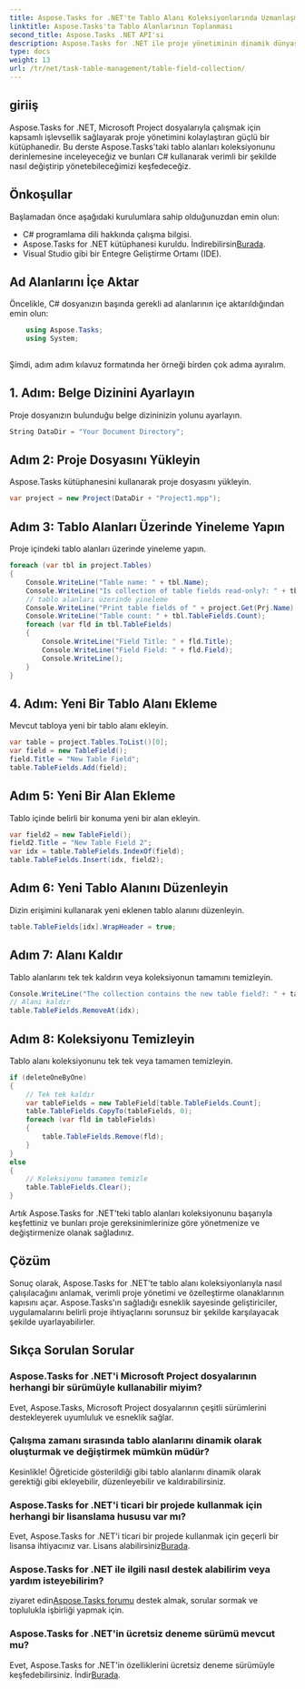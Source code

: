```yaml
---
title: Aspose.Tasks for .NET'te Tablo Alanı Koleksiyonlarında Uzmanlaşma
linktitle: Aspose.Tasks'ta Tablo Alanlarının Toplanması
second_title: Aspose.Tasks .NET API'si
description: Aspose.Tasks for .NET ile proje yönetiminin dinamik dünyasını keşfedin. Özelleştirilmiş bir proje deneyimi için tablo alanı koleksiyonlarını nasıl değiştireceğinizi öğrenin.
type: docs
weight: 13
url: /tr/net/task-table-management/table-field-collection/
---
```

## giriiş
Aspose.Tasks for .NET, Microsoft Project dosyalarıyla çalışmak için kapsamlı işlevsellik sağlayarak proje yönetimini kolaylaştıran güçlü bir kütüphanedir. Bu derste Aspose.Tasks'taki tablo alanları koleksiyonunu derinlemesine inceleyeceğiz ve bunları C# kullanarak verimli bir şekilde nasıl değiştirip yönetebileceğimizi keşfedeceğiz.
## Önkoşullar
Başlamadan önce aşağıdaki kurulumlara sahip olduğunuzdan emin olun:
- C# programlama dili hakkında çalışma bilgisi.
- Aspose.Tasks for .NET kütüphanesi kuruldu. İndirebilirsin[Burada](https://releases.aspose.com/tasks/net/).
- Visual Studio gibi bir Entegre Geliştirme Ortamı (IDE).
## Ad Alanlarını İçe Aktar
Öncelikle, C# dosyanızın başında gerekli ad alanlarının içe aktarıldığından emin olun:
```csharp
    using Aspose.Tasks;
    using System;
    
```
Şimdi, adım adım kılavuz formatında her örneği birden çok adıma ayıralım.
## 1. Adım: Belge Dizinini Ayarlayın
Proje dosyanızın bulunduğu belge dizininizin yolunu ayarlayın.
```csharp
String DataDir = "Your Document Directory";
```
## Adım 2: Proje Dosyasını Yükleyin
Aspose.Tasks kütüphanesini kullanarak proje dosyasını yükleyin.
```csharp
var project = new Project(DataDir + "Project1.mpp");
```
## Adım 3: Tablo Alanları Üzerinde Yineleme Yapın
Proje içindeki tablo alanları üzerinde yineleme yapın.
```csharp
foreach (var tbl in project.Tables)
{
    Console.WriteLine("Table name: " + tbl.Name);
    Console.WriteLine("Is collection of table fields read-only?: " + tbl.TableFields.IsReadOnly);
    // tablo alanları üzerinde yineleme
    Console.WriteLine("Print table fields of " + project.Get(Prj.Name) + " project.");
    Console.WriteLine("Table count: " + tbl.TableFields.Count);
    foreach (var fld in tbl.TableFields)
    {
        Console.WriteLine("Field Title: " + fld.Title);
        Console.WriteLine("Field Field: " + fld.Field);
        Console.WriteLine();
    }
}
```
## 4. Adım: Yeni Bir Tablo Alanı Ekleme
Mevcut tabloya yeni bir tablo alanı ekleyin.
```csharp
var table = project.Tables.ToList()[0];
var field = new TableField();
field.Title = "New Table Field";
table.TableFields.Add(field);
```
## Adım 5: Yeni Bir Alan Ekleme
Tablo içinde belirli bir konuma yeni bir alan ekleyin.
```csharp
var field2 = new TableField();
field2.Title = "New Table Field 2";
var idx = table.TableFields.IndexOf(field);
table.TableFields.Insert(idx, field2);
```
## Adım 6: Yeni Tablo Alanını Düzenleyin
Dizin erişimini kullanarak yeni eklenen tablo alanını düzenleyin.
```csharp
table.TableFields[idx].WrapHeader = true;
```
## Adım 7: Alanı Kaldır
Tablo alanlarını tek tek kaldırın veya koleksiyonun tamamını temizleyin.
```csharp
Console.WriteLine("The collection contains the new table field?: " + table.TableFields.Contains(field));
// Alanı kaldır
table.TableFields.RemoveAt(idx);
```
## Adım 8: Koleksiyonu Temizleyin
Tablo alanı koleksiyonunu tek tek veya tamamen temizleyin.
```csharp
if (deleteOneByOne)
{
    // Tek tek kaldır
    var tableFields = new TableField[table.TableFields.Count];
    table.TableFields.CopyTo(tableFields, 0);
    foreach (var fld in tableFields)
    {
        table.TableFields.Remove(fld);
    }
}
else
{
    // Koleksiyonu tamamen temizle
    table.TableFields.Clear();
}
```
Artık Aspose.Tasks for .NET'teki tablo alanları koleksiyonunu başarıyla keşfettiniz ve bunları proje gereksinimlerinize göre yönetmenize ve değiştirmenize olanak sağladınız.
## Çözüm
Sonuç olarak, Aspose.Tasks for .NET'te tablo alanı koleksiyonlarıyla nasıl çalışılacağını anlamak, verimli proje yönetimi ve özelleştirme olanaklarının kapısını açar. Aspose.Tasks'ın sağladığı esneklik sayesinde geliştiriciler, uygulamalarını belirli proje ihtiyaçlarını sorunsuz bir şekilde karşılayacak şekilde uyarlayabilirler.
## Sıkça Sorulan Sorular
### Aspose.Tasks for .NET'i Microsoft Project dosyalarının herhangi bir sürümüyle kullanabilir miyim?
Evet, Aspose.Tasks, Microsoft Project dosyalarının çeşitli sürümlerini destekleyerek uyumluluk ve esneklik sağlar.
### Çalışma zamanı sırasında tablo alanlarını dinamik olarak oluşturmak ve değiştirmek mümkün müdür?
Kesinlikle! Öğreticide gösterildiği gibi tablo alanlarını dinamik olarak gerektiği gibi ekleyebilir, düzenleyebilir ve kaldırabilirsiniz.
### Aspose.Tasks for .NET'i ticari bir projede kullanmak için herhangi bir lisanslama hususu var mı?
 Evet, Aspose.Tasks for .NET'i ticari bir projede kullanmak için geçerli bir lisansa ihtiyacınız var. Lisans alabilirsiniz[Burada](https://purchase.aspose.com/buy).
### Aspose.Tasks for .NET ile ilgili nasıl destek alabilirim veya yardım isteyebilirim?
 ziyaret edin[Aspose.Tasks forumu](https://forum.aspose.com/c/tasks/15) destek almak, sorular sormak ve toplulukla işbirliği yapmak için.
### Aspose.Tasks for .NET'in ücretsiz deneme sürümü mevcut mu?
 Evet, Aspose.Tasks for .NET'in özelliklerini ücretsiz deneme sürümüyle keşfedebilirsiniz. İndir[Burada](https://releases.aspose.com/).
